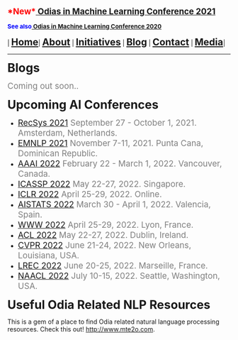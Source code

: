 **<span style="color:red"><span style="font-size: 14pt;">\*New\*</span></span><span style="font-size: 14pt;">[ Odias in Machine Learning Conference 2021](index)</span>**

**<span style="color:blue"><span style="font-size: 10pt;">See also</span></span><span style="font-size: 10pt;">[ Odias in Machine Learning Conference 2020](conf2020)</span>**

| **<span style="font-size: 16pt;">[Home](home)</span>**| **<span style="font-size: 16pt;">[About](about)</span>** | **<span style="font-size: 16pt;">[Initiatives](conf2020)</span>** | **<span style="font-size: 16pt;">[Blog](blogs)</span>** | **<span style="font-size: 16pt;">[Contact](contact)</span>** | **<span style="font-size: 16pt;">[Media](media)</span>**|



---

**<span style="font-size: 20pt;">Blogs</span>**

<span style="color:gray"><span style="font-size: 14pt;">Coming out soon..</span></span>

**<span style="font-size: 20pt;">Upcoming AI Conferences</span>**

* <span style="color:gray"><span style="font-size: 14pt;">[RecSys 2021](https://recsys.acm.org/recsys21/) September 27 - October 1, 2021. Amsterdam, Netherlands.</span></span> 
* <span style="color:gray"><span style="font-size: 14pt;">[EMNLP 2021](https://2021.emnlp.org/) November 7-11, 2021. Punta Cana, Dominican Republic.</span></span> 
* <span style="color:gray"><span style="font-size: 14pt;">[AAAI 2022](https://aaai.org/Conferences/AAAI-22/) February 22 - March 1, 2022. Vancouver, Canada. </span></span> 
* <span style="color:gray"><span style="font-size: 14pt;">[ICASSP 2022](https://2022.ieeeicassp.org/) May 22-27, 2022. Singapore.</span></span> 
* <span style="color:gray"><span style="font-size: 14pt;">[ICLR 2022](https://iclr.cc/) April 25-29, 2022. Online.</span></span> 
* <span style="color:gray"><span style="font-size: 14pt;">[AISTATS 2022](https://www.aistats.org/aistats2022/) March 30 - April 1, 2022. Valencia, Spain.</span></span> 
* <span style="color:gray"><span style="font-size: 14pt;">[WWW 2022](https://www2022.thewebconf.org/) April 25-29, 2022. Lyon, France.</span></span> 
* <span style="color:gray"><span style="font-size: 14pt;">[ACL 2022](https://2022.aclweb.org/) May 22-27, 2022. Dublin, Ireland.</span></span> 
* <span style="color:gray"><span style="font-size: 14pt;">[CVPR 2022](http://cvpr2022.thecvf.com/) June 21-24, 2022. New Orleans, Louisiana, USA.</span></span> 
* <span style="color:gray"><span style="font-size: 14pt;">[LREC 2022](http://elra.info/en/lrec/lrec-2022/) June 20-25, 2022. Marseille, France.</span></span> 
* <span style="color:gray"><span style="font-size: 14pt;">[NAACL 2022](https://2022.naacl.org/) July 10-15, 2022. Seattle, Washington, USA.</span></span> 

**<span style="font-size: 20pt;">Useful Odia Related NLP Resources</span>**

This is a gem of a place to find Odia related natural language processing resources. Check this out! http://www.mte2o.com.
